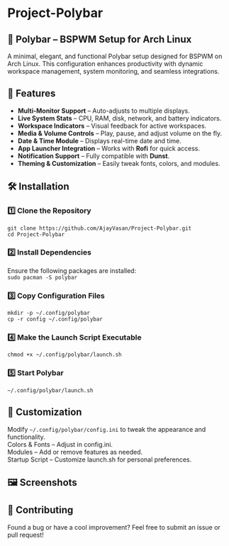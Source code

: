 # Project-Polybar
## 🚀 Polybar – BSPWM Setup for Arch Linux
A minimal, elegant, and functional Polybar setup designed for BSPWM on Arch Linux. This configuration enhances productivity with dynamic workspace management, system monitoring, and seamless integrations.

## 🎯 Features
- **Multi-Monitor Support** – Auto-adjusts to multiple displays.  
- **Live System Stats** – CPU, RAM, disk, network, and battery indicators.  
- **Workspace Indicators** – Visual feedback for active workspaces.  
- **Media & Volume Controls** – Play, pause, and adjust volume on the fly.    
- **Date & Time Module** – Displays real-time date and time.  
- **App Launcher Integration** – Works with **Rofi** for quick access.  
- **Notification Support** – Fully compatible with **Dunst**.  
- **Theming & Customization** – Easily tweak fonts, colors, and modules.   
## 🛠️ Installation
### 1️⃣ Clone the Repository
`git clone https://github.com/AjayVasan/Project-Polybar.git`  
`cd Project-Polybar`  

### 2️⃣ Install Dependencies
Ensure the following packages are installed:  
`sudo pacman -S polybar` 

### 3️⃣ Copy Configuration Files
`mkdir -p ~/.config/polybar`  
`cp -r config ~/.config/polybar`  

### 4️⃣ Make the Launch Script Executable
`chmod +x ~/.config/polybar/launch.sh`   

### 5️⃣ Start Polybar
`~/.config/polybar/launch.sh`  

## 🎨 Customization
Modify `~/.config/polybar/config.ini` to tweak the appearance and functionality.  
Colors & Fonts – Adjust in config.ini.  
Modules – Add or remove features as needed.  
Startup Script – Customize launch.sh for personal preferences.  
## 🖼️ Screenshots  

## 🤝 Contributing  
Found a bug or have a cool improvement? Feel free to submit an issue or pull request!  
